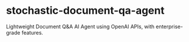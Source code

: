 # stochastic-document-qa-agent
Lightweight Document Q&amp;A AI Agent using OpenAI APIs, with enterprise-grade features.
